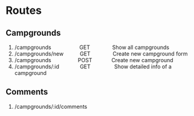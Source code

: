 # Routes

## Campgrounds

1. /campgrounds $~~~~~~~~~~~~~~~~~$     GET  $~~~~~~~~~~~~~$ Show all campgrounds    
2. /campgrounds/new  $~~~~~~~~~$   GET  $~~~~~~~~~~~~~$      Create new campground form
3. /campgrounds  $~~~~~~~~~~~~~~~~$ POST  $~~~~~~~~~~~$ Create new campground
4. /campgrounds/:id  $~~~~~~~~~~~~$  GET  $~~~~~~~~~~~~~~$  Show detailed info of a campground
   
## Comments

1. /campgrounds/:id/comments